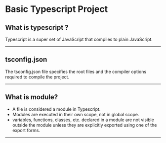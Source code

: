 # Basic Typescript Project

## What is typescript ?
Typescript is a super set of JavaScript that compiles to plain JavaScript.

---

## tsconfig.json
The tsconfig.json file specifies the root files and the compiler options required to compile the project.

---

## What is module?
* A file is considered a module in Typescript.
* Modules are executed in their own scope, not in global scope.
* variables, functions, classes, etc. declared in a module are not visible outside the module unless they are explicitly exported using one of the export forms.

---